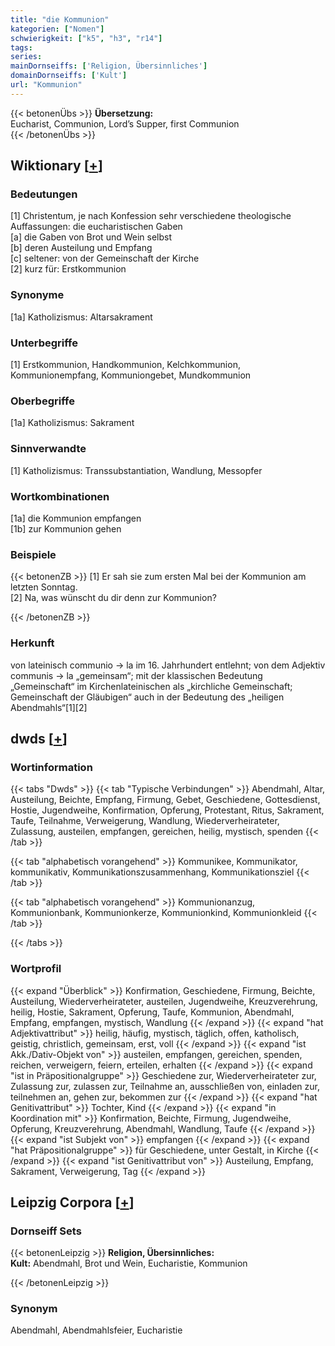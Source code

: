 ```yaml
---
title: "die Kommunion"
kategorien: ["Nomen"]
schwierigkeit: ["k5", "h3", "r14"]
tags:
series:
mainDornseiffs: ['Religion, Übersinnliches']
domainDornseiffs: ['Kult']
url: "Kommunion"
---
```


{{< betonenÜbs >}}
**Übersetzung:**  
Eucharist, Communion, Lord’s Supper, first Communion  
{{< /betonenÜbs >}}

## Wiktionary [[+](https://de.wiktionary.org/wiki/Kommunion)]

### Bedeutungen
[1] Christentum, je nach Konfession sehr verschiedene theologische Auffassungen: die eucharistischen Gaben  
[a] die Gaben von Brot und Wein selbst  
[b] deren Austeilung und Empfang  
[c] seltener: von der Gemeinschaft der Kirche  
[2] kurz für: Erstkommunion  

### Synonyme
[1a] Katholizismus: Altarsakrament  

### Unterbegriffe
[1] Erstkommunion, Handkommunion, Kelchkommunion, Kommunionempfang, Kommuniongebet, Mundkommunion  

### Oberbegriffe
[1a] Katholizismus: Sakrament  

### Sinnverwandte
[1] Katholizismus: Transsubstantiation, Wandlung, Messopfer  

### Wortkombinationen
[1a] die Kommunion empfangen  
[1b] zur Kommunion gehen  

### Beispiele
{{< betonenZB >}}
[1] Er sah sie zum ersten Mal bei der Kommunion am letzten Sonntag.  
[2] Na, was wünscht du dir denn zur Kommunion?  

{{< /betonenZB >}}
### Herkunft
von lateinisch communio → la im 16. Jahrhundert entlehnt; von dem Adjektiv communis → la „gemeinsam“; mit der klassischen Bedeutung „Gemeinschaft“ im Kirchenlateinischen als „kirchliche Gemeinschaft; Gemeinschaft der Gläubigen“ auch in der Bedeutung des „heiligen Abendmahls“[1][2]  



## dwds [[+](https://www.dwds.de/wb/Kommunion)]

### Wortinformation
{{< tabs "Dwds" >}}
{{< tab "Typische Verbindungen" >}}
Abendmahl, Altar, Austeilung, Beichte, Empfang, Firmung, Gebet, Geschiedene, Gottesdienst, Hostie, Jugendweihe, Konfirmation, Opferung, Protestant, Ritus, Sakrament, Taufe, Teilnahme, Verweigerung, Wandlung, Wiederverheirateter, Zulassung, austeilen, empfangen, gereichen, heilig, mystisch, spenden
{{< /tab >}}

{{< tab "alphabetisch vorangehend" >}}
Kommunikee, Kommunikator, kommunikativ, Kommunikationszusammenhang, Kommunikationsziel
{{< /tab >}}

{{< tab "alphabetisch vorangehend" >}}
Kommunionanzug, Kommunionbank, Kommunionkerze, Kommunionkind, Kommunionkleid
{{< /tab >}}

{{< /tabs >}}

### Wortprofil
{{< expand "Überblick" >}} Konfirmation, Geschiedene, Firmung, Beichte, Austeilung, Wiederverheirateter, austeilen, Jugendweihe, Kreuzverehrung, heilig, Hostie, Sakrament, Opferung, Taufe, Kommunion, Abendmahl, Empfang, empfangen, mystisch, Wandlung {{< /expand >}}
{{< expand "hat Adjektivattribut" >}} heilig, häufig, mystisch, täglich, offen, katholisch, geistig, christlich, gemeinsam, erst, voll {{< /expand >}}
{{< expand "ist Akk./Dativ-Objekt von" >}} austeilen, empfangen, gereichen, spenden, reichen, verweigern, feiern, erteilen, erhalten {{< /expand >}}
{{< expand "ist in Präpositionalgruppe" >}} Geschiedene zur, Wiederverheirateter zur, Zulassung zur, zulassen zur, Teilnahme an, ausschließen von, einladen zur, teilnehmen an, gehen zur, bekommen zur {{< /expand >}}
{{< expand "hat Genitivattribut" >}} Tochter, Kind {{< /expand >}}
{{< expand "in Koordination mit" >}} Konfirmation, Beichte, Firmung, Jugendweihe, Opferung, Kreuzverehrung, Abendmahl, Wandlung, Taufe {{< /expand >}}
{{< expand "ist Subjekt von" >}} empfangen {{< /expand >}}
{{< expand "hat Präpositionalgruppe" >}} für Geschiedene, unter Gestalt, in Kirche {{< /expand >}}
{{< expand "ist Genitivattribut von" >}} Austeilung, Empfang, Sakrament, Verweigerung, Tag {{< /expand >}}

## Leipzig Corpora [[+](https://corpora.uni-leipzig.de/en/res?word=Kommunion&corpusId=deu_newscrawl-public_2018)]

### Dornseiff Sets
{{< betonenLeipzig >}}
**Religion, Übersinnliches:**  
**Kult:** Abendmahl, Brot und Wein, Eucharistie, Kommunion  

{{< /betonenLeipzig >}}

### Synonym
Abendmahl, Abendmahlsfeier, Eucharistie

